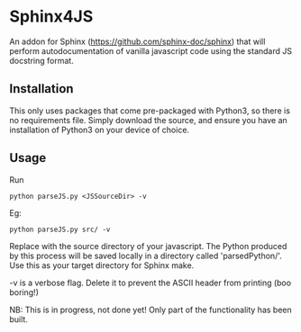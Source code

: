 # Sphinx4JS #

An addon for Sphinx (https://github.com/sphinx-doc/sphinx) that will perform autodocumentation of vanilla javascript code using the standard JS docstring format.

## Installation ##
This only uses packages that come pre-packaged with Python3, so there is no requirements file. Simply download the source, and ensure you have an installation of Python3 on your device of choice.

## Usage ##

Run

    python parseJS.py <JSSourceDir> -v

Eg:

    python parseJS.py src/ -v

Replace <JSSourceDir> with the source directory of your javascript. The Python produced by this process will be saved locally in a directory called 'parsedPython/'. Use this as your target directory for Sphinx make.

-v is a verbose flag. Delete it to prevent the ASCII header from printing (boo boring!)

NB: This is in progress, not done yet! Only part of the functionality has been built.
